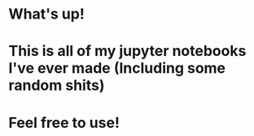 # What's up!
# This is all of my jupyter notebooks I've ever made (Including some random shits)
# Feel free to use!
